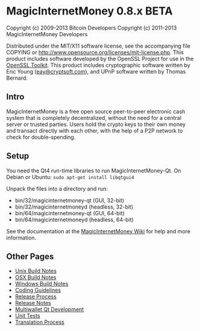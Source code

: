 MagicInternetMoney 0.8.x BETA
====================

Copyright (c) 2009-2013 Bitcoin Developers
Copyright (c) 2011-2013 MagicInternetMoney Developers

Distributed under the MIT/X11 software license, see the accompanying
file COPYING or http://www.opensource.org/licenses/mit-license.php.
This product includes software developed by the OpenSSL Project for use in the [OpenSSL Toolkit](http://www.openssl.org/). This product includes
cryptographic software written by Eric Young ([eay@cryptsoft.com](mailto:eay@cryptsoft.com)), and UPnP software written by Thomas Bernard.


Intro
---------------------
MagicInternetMoney is a free open source peer-to-peer electronic cash system that is
completely decentralized, without the need for a central server or trusted
parties.  Users hold the crypto keys to their own money and transact directly
with each other, with the help of a P2P network to check for double-spending.


Setup
---------------------
You need the Qt4 run-time libraries to run MagicInternetMoney-Qt. On Debian or Ubuntu:
	`sudo apt-get install libqtgui4`

Unpack the files into a directory and run:

- bin/32/magicinternetmoney-qt (GUI, 32-bit)
- bin/32/magicinternetmoneyd (headless, 32-bit)
- bin/64/magicinternetmoney-qt (GUI, 64-bit)
- bin/64/magicinternetmoneyd (headless, 64-bit)

See the documentation at the [MagicInternetMoney Wiki](http://magicinternetmoney.info)
for help and more information.


Other Pages
---------------------
- [Unix Build Notes](build-unix.md)
- [OSX Build Notes](build-osx.md)
- [Windows Build Notes](build-msw.md)
- [Coding Guidelines](coding.md)
- [Release Process](release-process.md)
- [Release Notes](release-notes.md)
- [Multiwallet Qt Development](multiwallet-qt.md)
- [Unit Tests](unit-tests.md)
- [Translation Process](translation_process.md)
